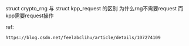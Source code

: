 struct crypto_rng 与 struct kpp_request 的区别
    为什么rng不需要request 而 kpp需要request操作

ref:

    https://blog.csdn.net/feelabclihu/article/details/107274109